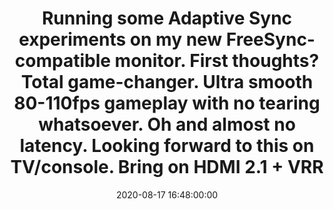 ---
layout: quote
title: "Running some Adaptive Sync experiments on my new FreeSync-compatible monitor. First thoughts? Total game-changer. Ultra smooth 80-110fps gameplay with no tearing whatsoever. Oh and almost no latency. Looking forward to this on TV/console. Bring on HDMI 2.1 + VRR"
date: '2020-08-17 16:48:00:00'
overrideUrl: "https://twitter.com/jamesfmackenzie/status/1294977206779883520?s=21"
tags: [Tweets, Videogames]
---